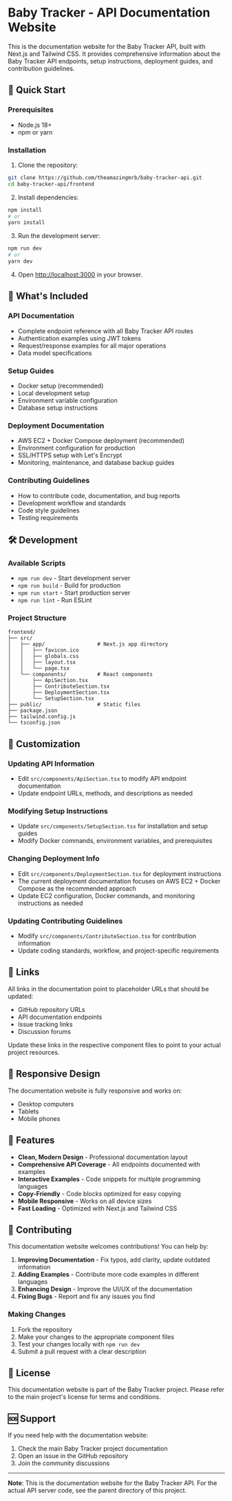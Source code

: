 # Baby Tracker - API Documentation Website

This is the documentation website for the Baby Tracker API, built with Next.js and Tailwind CSS. It provides comprehensive information about the Baby Tracker API endpoints, setup instructions, deployment guides, and contribution guidelines.

## 🚀 Quick Start

### Prerequisites

- Node.js 18+ 
- npm or yarn

### Installation

1. Clone the repository:
```bash
git clone https://github.com/theamazingmrb/baby-tracker-api.git
cd baby-tracker-api/frontend
```

2. Install dependencies:
```bash
npm install
# or
yarn install
```

3. Run the development server:
```bash
npm run dev
# or
yarn dev
```

4. Open [http://localhost:3000](http://localhost:3000) in your browser.

## 📖 What's Included

### API Documentation
- Complete endpoint reference with all Baby Tracker API routes
- Authentication examples using JWT tokens
- Request/response examples for all major operations
- Data model specifications

### Setup Guides
- Docker setup (recommended)
- Local development setup
- Environment variable configuration
- Database setup instructions

### Deployment Documentation  
- AWS EC2 + Docker Compose deployment (recommended)
- Environment configuration for production
- SSL/HTTPS setup with Let's Encrypt
- Monitoring, maintenance, and database backup guides

### Contributing Guidelines
- How to contribute code, documentation, and bug reports
- Development workflow and standards
- Code style guidelines
- Testing requirements

## 🛠 Development

### Available Scripts

- `npm run dev` - Start development server
- `npm run build` - Build for production
- `npm run start` - Start production server
- `npm run lint` - Run ESLint

### Project Structure

```
frontend/
├── src/
│   ├── app/                 # Next.js app directory
│   │   ├── favicon.ico
│   │   ├── globals.css
│   │   ├── layout.tsx
│   │   └── page.tsx
│   └── components/          # React components
│       ├── ApiSection.tsx
│       ├── ContributeSection.tsx
│       ├── DeploymentSection.tsx
│       └── SetupSection.tsx
├── public/                  # Static files
├── package.json
├── tailwind.config.js
└── tsconfig.json
```

## 🎨 Customization

### Updating API Information
- Edit `src/components/ApiSection.tsx` to modify API endpoint documentation
- Update endpoint URLs, methods, and descriptions as needed

### Modifying Setup Instructions
- Update `src/components/SetupSection.tsx` for installation and setup guides
- Modify Docker commands, environment variables, and prerequisites

### Changing Deployment Info
- Edit `src/components/DeploymentSection.tsx` for deployment instructions
- The current deployment documentation focuses on AWS EC2 + Docker Compose as the recommended approach
- Update EC2 configuration, Docker commands, and monitoring instructions as needed

### Updating Contributing Guidelines
- Modify `src/components/ContributeSection.tsx` for contribution information
- Update coding standards, workflow, and project-specific requirements

## 🔗 Links

All links in the documentation point to placeholder URLs that should be updated:

- GitHub repository URLs
- API documentation endpoints
- Issue tracking links
- Discussion forums

Update these links in the respective component files to point to your actual project resources.

## 📱 Responsive Design

The documentation website is fully responsive and works on:
- Desktop computers
- Tablets
- Mobile phones

## 🌟 Features

- **Clean, Modern Design** - Professional documentation layout
- **Comprehensive API Coverage** - All endpoints documented with examples
- **Interactive Examples** - Code snippets for multiple programming languages
- **Copy-Friendly** - Code blocks optimized for easy copying
- **Mobile Responsive** - Works on all device sizes
- **Fast Loading** - Optimized with Next.js and Tailwind CSS

## 🤝 Contributing

This documentation website welcomes contributions! You can help by:

1. **Improving Documentation** - Fix typos, add clarity, update outdated information
2. **Adding Examples** - Contribute more code examples in different languages
3. **Enhancing Design** - Improve the UI/UX of the documentation
4. **Fixing Bugs** - Report and fix any issues you find

### Making Changes

1. Fork the repository
2. Make your changes to the appropriate component files
3. Test your changes locally with `npm run dev`
4. Submit a pull request with a clear description

## 📄 License

This documentation website is part of the Baby Tracker project. Please refer to the main project's license for terms and conditions.

## 🆘 Support

If you need help with the documentation website:

1. Check the main Baby Tracker project documentation
2. Open an issue in the GitHub repository
3. Join the community discussions

---

**Note**: This is the documentation website for the Baby Tracker API. For the actual API server code, see the parent directory of this project.